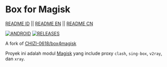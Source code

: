 # Box for Magisk

[README ID](index_id.md) || [README EN](index_en.md) || [README CN](index_cn.md)

[![ANDROID](https://img.shields.io/badge/Android-3DDC84?style=for-the-badge&logo=android&logoColor=white)]()
[![RELEASES](https://img.shields.io/github/downloads/taamarin/box_for_magisk/total.svg?style=for-the-badge)](https://github.com/taamarin/box_for_magisk/releases)

A fork of [CHIZI-0618/box4magisk](https://github.com/CHIZI-0618/box4magisk)

Proyek ini adalah modul [Magisk](https://github.com/topjohnwu/Magisk) yang include proxy `clash`, `sing-box`, `v2ray`, dan `xray`.